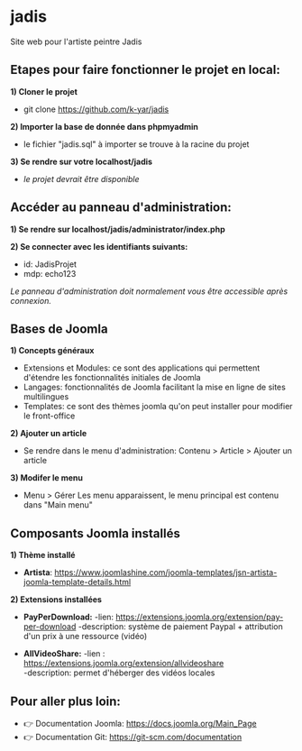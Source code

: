 # jadis
Site web pour l'artiste peintre Jadis

## Etapes pour faire fonctionner le projet en local:

**1) Cloner le projet**
- git clone https://github.com/k-yar/jadis

**2) Importer la base de donnée dans phpmyadmin**
- le fichier "jadis.sql" à importer se trouve à la racine du projet

**3) Se rendre sur votre localhost/jadis**
- *le projet devrait être disponible*

## Accéder au panneau d'administration: 

**1) Se rendre sur  localhost/jadis/administrator/index.php**

**2) Se connecter avec les identifiants suivants:**
- id: JadisProjet
- mdp: echo123

*Le panneau d'administration doit normalement vous être accessible après connexion.*

## Bases de Joomla

**1) Concepts généraux**
- Extensions et Modules: ce sont des applications qui permettent d'étendre les fonctionnalités initiales de Joomla
- Langages: fonctionnalités de Joomla facilitant la mise en ligne de sites multilingues
- Templates: ce sont des thèmes joomla qu'on peut installer pour modifier le front-office

**2) Ajouter un article**
- Se rendre dans le menu d'administration:
  Contenu > Article > Ajouter un article

**3) Modifer le menu**
- Menu > Gérer
  Les menu apparaissent, le menu principal est contenu dans "Main menu"
  
## Composants Joomla installés

**1) Thème installé**
- **Artista**: https://www.joomlashine.com/joomla-templates/jsn-artista-joomla-template-details.html

**2) Extensions installées**
- **PayPerDownload:** 
-lien: https://extensions.joomla.org/extension/pay-per-download
-description: système de paiement Paypal + attribution d'un prix à une ressource (vidéo)

- **AllVideoShare:** 
-lien : https://extensions.joomla.org/extension/allvideoshare  
-description: permet d'héberger des vidéos locales


## Pour aller plus loin:

- :point_right: Documentation Joomla: https://docs.joomla.org/Main_Page
- :point_right: Documentation Git: https://git-scm.com/documentation

